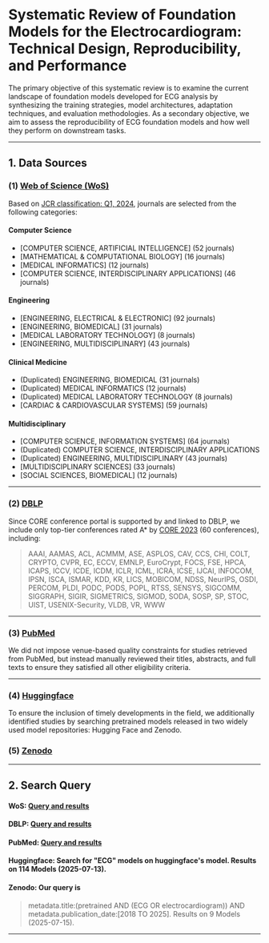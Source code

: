 # Systematic Review of Foundation Models for the Electrocardiogram: Technical Design, Reproducibility, and Performance

The primary objective of this systematic review is to examine the current landscape of foundation models developed for ECG analysis by synthesizing the training strategies, model architectures, adaptation techniques, and evaluation methodologies.  As a secondary objective, we aim to assess the reproducibility of ECG foundation models and how well they perform on downstream tasks.


---

## 1. Data Sources

### (1) [Web of Science (WoS)](https://clarivate.com/academia-government/scientific-and-academic-research/research-discovery-and-referencing/web-of-science/web-of-science-core-collection/)

Based on [JCR classification: Q1, 2024](https://jcr.clarivate.com/jcr/browse-categories), journals are selected from the following categories:

#### Computer Science
- [COMPUTER SCIENCE, ARTIFICIAL INTELLIGENCE] (52 journals)
- [MATHEMATICAL & COMPUTATIONAL BIOLOGY] (16 journals)
- [MEDICAL INFORMATICS] (12 journals)
- [COMPUTER SCIENCE, INTERDISCIPLINARY APPLICATIONS] (46 journals)

#### Engineering
- [ENGINEERING, ELECTRICAL & ELECTRONIC] (92 journals)
- [ENGINEERING, BIOMEDICAL] (31 journals)
- [MEDICAL LABORATORY TECHNOLOGY] (8 journals)
- [ENGINEERING, MULTIDISCIPLINARY] (43 journals)


#### Clinical Medicine
- (Duplicated) ENGINEERING, BIOMEDICAL (31 journals)
- (Duplicated) MEDICAL INFORMATICS (12 journals)
- (Duplicated) MEDICAL LABORATORY TECHNOLOGY (8 journals)
- [CARDIAC & CARDIOVASCULAR SYSTEMS] (59 journals)

#### Multidisciplinary
- [COMPUTER SCIENCE, INFORMATION SYSTEMS] (64 journals)
- (Duplicated) COMPUTER SCIENCE, INTERDISCIPLINARY APPLICATIONS
- (Duplicated) ENGINEERING, MULTIDISCIPLINARY (43 journals)
- [MULTIDISCIPLINARY SCIENCES] (33 journals)
- [SOCIAL SCIENCES, BIOMEDICAL] (12 journals)

---

### (2) [DBLP](https://dblp.org/)

Since CORE conference portal is supported by and linked to DBLP, we include only top-tier conferences rated A* by [CORE 2023](https://portal.core.edu.au/conf-ranks/?search=&by=all&source=CORE2023&sort=arank&page=1) (60 conferences), including:

> AAAI, AAMAS, ACL, ACMMM, ASE, ASPLOS, CAV, CCS, CHI, COLT, CRYPTO, CVPR, EC, ECCV, EMNLP, EuroCrypt, FOCS, FSE, HPCA, ICAPS, ICCV, ICDE, ICDM, ICLR, ICML, ICRA, ICSE, IJCAI, INFOCOM, IPSN, ISCA, ISMAR, KDD, KR, LICS, MOBICOM, NDSS, NeurIPS, OSDI, PERCOM, PLDI, PODC, PODS, POPL, RTSS, SENSYS, SIGCOMM, SIGGRAPH, SIGIR, SIGMETRICS, SIGMOD, SODA, SOSP, SP, STOC, UIST, USENIX-Security, VLDB, VR, WWW
---

### (3) [PubMed](https://pubmed.ncbi.nlm.nih.gov/advanced/)

We did not impose venue-based quality constraints for studies retrieved from PubMed, but instead manually reviewed their titles, abstracts, and full texts to ensure they satisfied all other eligibility criteria.

---

### (4) [Huggingface](https://huggingface.co/models?sort=trending&search=ECG)

To ensure the inclusion of timely developments in the field, we additionally identified studies by searching pretrained models released in two widely used model repositories: Hugging Face and Zenodo.

### (5) [Zenodo](https://zenodo.org/)


---


## 2. Search Query

#### WoS: [Query and results](https://github.com/LeeJarvis996/awesome-ai-ecg/blob/main/query/journal_query.md)

#### DBLP: [Query and results](https://github.com/LeeJarvis996/awesome-ai-ecg/blob/main/query/ai_conference_query.md)

#### PubMed: [Query and results](https://github.com/LeeJarvis996/systematic-review-ecg-foundation-model/blob/main/query/pubmed_query.md)

#### Huggingface: Search for "ECG" models on huggingface's model. Results on 114 Models (2025-07-13).

#### Zenodo: Our query is 
>metadata.title:(pretrained AND (ECG OR electrocardiogram)) AND metadata.publication_date:[2018 TO 2025]. Results on 9 Models (2025-07-15).
---




